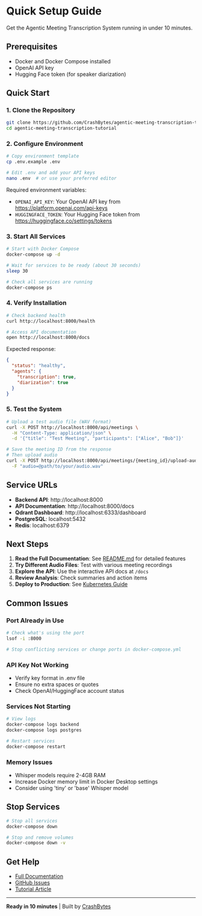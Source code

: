 # Quick Setup Guide

Get the Agentic Meeting Transcription System running in under 10 minutes.

## Prerequisites

- Docker and Docker Compose installed
- OpenAI API key
- Hugging Face token (for speaker diarization)

## Quick Start

### 1. Clone the Repository

```bash
git clone https://github.com/CrashBytes/agentic-meeting-transcription-tutorial.git
cd agentic-meeting-transcription-tutorial
```

### 2. Configure Environment

```bash
# Copy environment template
cp .env.example .env

# Edit .env and add your API keys
nano .env  # or use your preferred editor
```

Required environment variables:
- `OPENAI_API_KEY`: Your OpenAI API key from https://platform.openai.com/api-keys
- `HUGGINGFACE_TOKEN`: Your Hugging Face token from https://huggingface.co/settings/tokens

### 3. Start All Services

```bash
# Start with Docker Compose
docker-compose up -d

# Wait for services to be ready (about 30 seconds)
sleep 30

# Check all services are running
docker-compose ps
```

### 4. Verify Installation

```bash
# Check backend health
curl http://localhost:8000/health

# Access API documentation
open http://localhost:8000/docs
```

Expected response:
```json
{
  "status": "healthy",
  "agents": {
    "transcription": true,
    "diarization": true
  }
}
```

### 5. Test the System

```bash
# Upload a test audio file (WAV format)
curl -X POST http://localhost:8000/api/meetings \
  -H "Content-Type: application/json" \
  -d '{"title": "Test Meeting", "participants": ["Alice", "Bob"]}'

# Save the meeting ID from the response
# Then upload audio
curl -X POST http://localhost:8000/api/meetings/{meeting_id}/upload-audio \
  -F "audio=@path/to/your/audio.wav"
```

## Service URLs

- **Backend API**: http://localhost:8000
- **API Documentation**: http://localhost:8000/docs
- **Qdrant Dashboard**: http://localhost:6333/dashboard
- **PostgreSQL**: localhost:5432
- **Redis**: localhost:6379

## Next Steps

1. **Read the Full Documentation**: See [README.md](README.md) for detailed features
2. **Try Different Audio Files**: Test with various meeting recordings
3. **Explore the API**: Use the interactive API docs at `/docs`
4. **Review Analysis**: Check summaries and action items
5. **Deploy to Production**: See [Kubernetes Guide](#kubernetes-deployment)

## Common Issues

### Port Already in Use
```bash
# Check what's using the port
lsof -i :8000

# Stop conflicting services or change ports in docker-compose.yml
```

### API Key Not Working
- Verify key format in .env file
- Ensure no extra spaces or quotes
- Check OpenAI/HuggingFace account status

### Services Not Starting
```bash
# View logs
docker-compose logs backend
docker-compose logs postgres

# Restart services
docker-compose restart
```

### Memory Issues
- Whisper models require 2-4GB RAM
- Increase Docker memory limit in Docker Desktop settings
- Consider using 'tiny' or 'base' Whisper model

## Stop Services

```bash
# Stop all services
docker-compose down

# Stop and remove volumes
docker-compose down -v
```

## Get Help

- [Full Documentation](README.md)
- [GitHub Issues](https://github.com/CrashBytes/agentic-meeting-transcription-tutorial/issues)
- [Tutorial Article](https://crashbytes.com/articles/tutorial-agentic-meeting-transcription-ai-agents-rag-enterprise-deployment-2025)

---

**Ready in 10 minutes** | Built by [CrashBytes](https://crashbytes.com)
